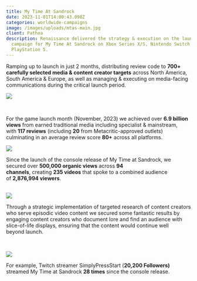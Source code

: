 ```yaml
---
title: My Time At Sandrock
date: 2023-11-01T14:00:43.098Z
categories: worldwide-campaigns
image: /images/uploads/mtas-main.jpg
client: Pathea
description: Renaissance delivered the strategy & execution on the launch
  campaign for My Time At Sandrock on Xbox Series X/S, Nintendo Switch &
  PlayStation 5.
---
```

<!--StartFragment-->

Ramping up to launch in just 2 months, distributing review code to **700+ carefully selected media & content creator targets** across North America, South America & Europe, as well as managing & executing on media-facing communications during the critical launch period.​

![](/images/uploads/mtas-pr1.jpg)

​

For the game launch month (November, 2023) we achieved over **6.9 billion views** from earned traditional media including specialist & mainstream, with **117 reviews** (including **20** from Metacritic-approved outlets) culminating in an average review score **80+** across all platforms.​

![](/images/uploads/mtas-pr2.jpg)

Since the launch of the console release of My Time at Sandrock, we secured over **500,000 organic views** across **94 channels**, creating **235 videos** that spoke to a combined audience of **2,876,994 viewers**. ​\
​

![](/images/uploads/mtas-cc1.jpg)

Through a strategic implementation of targeted research of content creators who serve episodic video content we secured some fantastic results by engaging content creators who document lore and find an audience with slice-of-life displays, ensuring that the content would continue well beyond launch. ​

​

![](/images/uploads/mtas-cc2.png)

For example, Twitch streamer SimplyPressStart (**20,200 Followers)** streamed My Time at Sandrock **28 times** since the console release.

<!--EndFragment-->